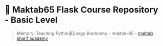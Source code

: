 # :book: Maktab65 Flask Course Repository - Basic Level
> Memory: Teaching Python|Django Bootcamp - maktab-65 - [maktab sharif academy](https://maktabsharif.ir)
